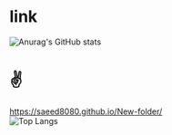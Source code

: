 # link
![Anurag's GitHub stats](https://github-readme-stats.vercel.app/api?username=saeed8080_icons=true&theme=transparent)
#   ✌ 
https://saeed8080.github.io/New-folder/
<br>
![Top Langs](https://github-readme-stats.vercel.app/api/top-langs/?username=saeed8080&hide_progress=true)
